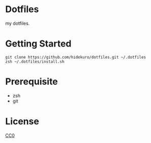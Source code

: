 # Dotfiles

my dotfiles.

# Getting Started

```
git clone https://github.com/hidekuro/dotfiles.git ~/.dotfiles
zsh ~/.dotfiles/install.sh
```

# Prerequisite

- zsh
- git

# License

[CC0](https://creativecommons.org/publicdomain/zero/1.0/)
